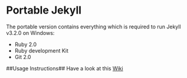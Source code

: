 Portable Jekyll
==============

The portable version contains everything which is required to run Jekyll v3.2.0 on Windows:

* Ruby 2.0
* Ruby development Kit
* Git 2.0

##Usage Instructions##
Have a look at this [Wiki](https://github.com/madhur/PortableJekyll/wiki)

